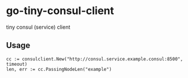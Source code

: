 # go-tiny-consul-client

tiny consul (service) client

## Usage

```
cc := consulclient.New("http://consul.service.example.consul:8500", timeout)
len, err := cc.PassingNodeLen("example")
```




